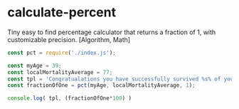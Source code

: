 # calculate-percent
Tiny easy to find percentage calculator that returns a fraction of 1, with customizable precision. [Algorithm, Math]

```JavaScript
const pct = require('./index.js');

const myAge = 39;
const localMortalityAverage = 77;
const tpl = 'Congratualations you have successfully survived %s% of your journey. ';
const fractionOfOne = pct(myAge, localMortalityAverage, 1);

console.log( tpl, (fractionOfOne*100) )

```

